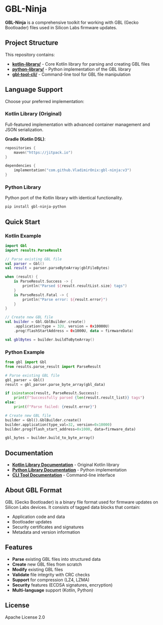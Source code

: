 # GBL-Ninja

**GBL-Ninja** is a comprehensive toolkit for working with GBL (Gecko Bootloader) files used in Silicon Labs firmware updates.

## Project Structure

This repository contains:

- **[kotlin-library/](kotlin-library/)** - Core Kotlin library for parsing and creating GBL files
- **[python-library/](python-library/)** - Python implementation of the GBL library
- **[gbl-tool-cli/](gbl-tool-cli/)** - Command-line tool for GBL file manipulation

## Language Support

Choose your preferred implementation:

### Kotlin Library (Original)
Full-featured implementation with advanced container management and JSON serialization.

**Gradle (Kotlin DSL)**:
```kotlin
repositories {
    maven("https://jitpack.io")
}

dependencies {
    implementation("com.github.VladimirOnix:gbl-ninja:v3")
}
```

### Python Library
Python port of the Kotlin library with identical functionality.

```bash
pip install gbl-ninja-python
```

## Quick Start

### Kotlin Example

```kotlin
import Gbl
import results.ParseResult

// Parse existing GBL file
val parser = Gbl()
val result = parser.parseByteArray(gblFileBytes)

when (result) {
    is ParseResult.Success -> {
        println("Parsed ${result.resultList.size} tags")
    }
    is ParseResult.Fatal -> {
        println("Parse error: ${result.error}")
    }
}

// Create new GBL file
val builder = Gbl.GblBuilder.create()
    .application(type = 32U, version = 0x10000U)
    .prog(flashStartAddress = 0x1000U, data = firmwareData)

val gblBytes = builder.buildToByteArray()
```

### Python Example

```python
from gbl import Gbl
from results.parse_result import ParseResult

# Parse existing GBL file
gbl_parser = Gbl()
result = gbl_parser.parse_byte_array(gbl_data)

if isinstance(result, ParseResult.Success):
    print(f"Successfully parsed {len(result.result_list)} tags")
else:
    print(f"Parse failed: {result.error}")

# Create new GBL file
builder = Gbl().GblBuilder.create()
builder.application(type_val=32, version=0x10000)
builder.prog(flash_start_address=0x1000, data=firmware_data)

gbl_bytes = builder.build_to_byte_array()
```

## Documentation

- **[Kotlin Library Documentation](kotlin-library/README.md)** - Original Kotlin library
- **[Python Library Documentation](python-library/README.md)** - Python implementation
- **[CLI Tool Documentation](gbl-tool-cli/README.md)** - Command-line interface

## About GBL Format

GBL (Gecko Bootloader) is a binary file format used for firmware updates on Silicon Labs devices. It consists of tagged data blocks that contain:

- Application code and data
- Bootloader updates
- Security certificates and signatures
- Metadata and version information

## Features

- **Parse** existing GBL files into structured data
- **Create** new GBL files from scratch
- **Modify** existing GBL files
- **Validate** file integrity with CRC checks
- **Support** for compression (LZ4, LZMA)
- **Security** features (ECDSA signatures, encryption)
- **Multi-language** support (Kotlin, Python)

## License

Apache License 2.0